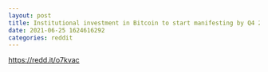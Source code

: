 ```yaml
--- 
layout: post 
title: Institutional investment in Bitcoin to start manifesting by Q4 2021, Galaxy Digital co-head says 
date: 2021-06-25 1624616292 
categories: reddit 
--- 
```

https://redd.it/o7kvac